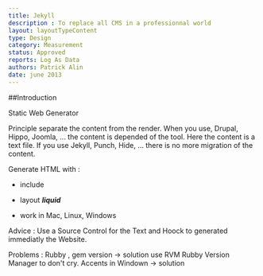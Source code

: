 ```yaml
---
title: Jekyll
description : To replace all CMS in a professionnal world
layout: layoutTypeContent
type: Design
category: Measurement
status: Approved
reports: Log As Data
authors: Patrick Alin
date: june 2013
---
```


##Introduction

Static Web Generator

Principle separate the content from the render.
When you use, Drupal, Hippo, Joomla, ... the content is depended of the tool. Here the content is a text file.
If you use Jekyll, Punch, Hide, ... there is no more migration of the content.

Generate HTML with :

* include
* layout ***liquid***

* work in Mac, Linux, Windows
 
Advice :
Use a Source Control for the Text and Hoock to generated immediatly the Website.

Problems :
Rubby , gem version -> solution use RVM Rubby Version Manager to don't cry.
Accents in Windown -> solution


